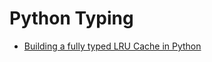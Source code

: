 Python Typing
=============

* [Building a fully typed LRU Cache in Python](https://jellis18.github.io/post/2021-11-25-lru-cache/)